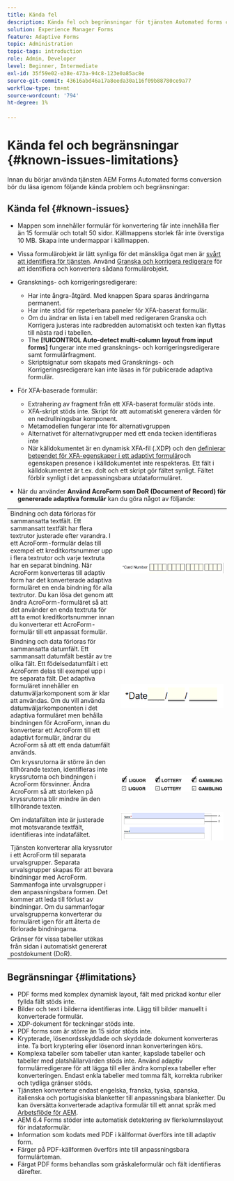 ```yaml
---
title: Kända fel
description: Kända fel och begränsningar för tjänsten Automated forms conversion
solution: Experience Manager Forms
feature: Adaptive Forms
topic: Administration
topic-tags: introduction
role: Admin, Developer
level: Beginner, Intermediate
exl-id: 35f59e02-e38e-473a-94c8-123e0a85ac8e
source-git-commit: 43616abd46a17a8eeda30a116f09b88780ce9a77
workflow-type: tm+mt
source-wordcount: '794'
ht-degree: 1%

---
```


# Kända fel och begränsningar {#known-issues-limitations}

Innan du börjar använda tjänsten AEM Forms Automated forms conversion bör du läsa igenom följande kända problem och begränsningar:

## Kända fel {#known-issues}

* Mappen som innehåller formulär för konvertering får inte innehålla fler än 15 formulär och totalt 50 sidor. Källmappens storlek får inte överstiga 10 MB. Skapa inte undermappar i källmappen.
* Vissa formulärobjekt är lätt synliga för det mänskliga ögat men är [svårt att identifiera för tjänsten](styles-and-pattern-considerations-and-best-practices.md). Använd [Granska och korrigera redigerare](review-correct-ui-edited.md) för att identifiera och konvertera sådana formulärobjekt.
* Gransknings- och korrigeringsredigerare:

   * Har inte ångra-åtgärd. Med knappen Spara sparas ändringarna permanent.
   * Har inte stöd för repeterbara paneler för XFA-baserat formulär.
   * Om du ändrar en lista i en tabell med redigeraren Granska och Korrigera justeras inte radbredden automatiskt och texten kan flyttas till nästa rad i tabellen.
   * The **[!UICONTROL Auto-detect multi-column layout from input forms]** fungerar inte med gransknings- och korrigeringsredigerare samt formulärfragment.
   * Skriptsignatur som skapats med Gransknings- och Korrigeringsredigerare kan inte läsas in för publicerade adaptiva formulär.


* För XFA-baserade formulär:
   * Extrahering av fragment från ett XFA-baserat formulär stöds inte.
   * XFA-skript stöds inte. Skript för att automatiskt generera värden för en nedrullningsbar komponent.
   * Metamodellen fungerar inte för alternativgruppen
   * Alternativet för alternativgrupper med ett enda tecken identifieras inte
   * När källdokumentet är en dynamisk XFA-fil (.XDP) och den [definierar beteendet för XFA-egenskaper i ett adaptivt formulär](https://helpx.adobe.com/experience-manager/6-5/forms/using/xfa-api-supported-in-adaptive-form.html#supportedxfaelementsandtheirmappinginadaptiveformsbr)och egenskapen presence i källdokumentet inte respekteras. Ett fält i källdokumentet är t.ex. dolt och ett skript gör fältet synligt. Fältet förblir synligt i det anpassningsbara utdataformuläret.

* När du använder **Använd AcroForm som DoR (Document of Record) för genererade adaptiva formulär** kan du göra något av följande:

<table>
    <tr>
        <td>Bindning och data förloras för sammansatta textfält. Ett sammansatt textfält har flera textrutor justerade efter varandra. I ett AcroForm-formulär delas till exempel ett kreditkortsnummer upp i flera textrutor och varje textruta har en separat bindning. När AcroForm konverteras till adaptiv form har det konverterade adaptiva formuläret en enda bindning för alla textrutor. Du kan lösa det genom att ändra AcroForm-formuläret så att det använder en enda textruta för att ta emot kreditkortsnummer innan du konverterar ett AcroForm-formulär till ett anpassat formulär.</td>
        <td><img  src="assets/creditCard_Composite.png"/>                                                            </td>
    </tr>
    <tr>
        <td>Bindning och data förloras för sammansatta datumfält. Ett sammansatt datumfält består av tre olika fält. Ett födelsedatumfält i ett AcroForm delas till exempel upp i tre separata fält. Det adaptiva formuläret innehåller en datumväljarkomponent som är klar att användas. Om du vill använda datumväljarkomponenten i det adaptiva formuläret men behålla bindningen för AcroForm, innan du konverterar ett AcroForm till ett adaptivt formulär, ändrar du AcroForm så att ett enda datumfält används.</td>
        <td><img  src="assets/CompositeDateField.png"/></td>
    </tr>
    <tr>
        <td>Om kryssrutorna är större än den tillhörande texten, identifieras inte kryssrutorna och bindningen i AcroForm försvinner. Ändra AcroForm så att storleken på kryssrutorna blir mindre än den tillhörande texten.</td>
        <td><img  src="assets/large-text-box.png"/><br/><img  src="assets/small-text-box.png"/></td>
    </tr>
    <tr>
        <td>Om indatafälten inte är justerade mot motsvarande textfält, identifieras inte indatafältet.  </td>
        <td><img  src="assets/non-alingned-fields.png"/></td>
    </tr>
    <tr >
        <td>Tjänsten konverterar alla kryssrutor i ett AcroForm till separata urvalsgrupper. Separata urvalsgrupper skapas för att bevara bindningar med AcroForm. Sammanfoga inte urvalsgrupper i den anpassningsbara formen. Det kommer att leda till förlust av bindningar. Om du sammanfogar urvalsgrupperna konverterar du formuläret igen för att återta de förlorade bindningarna. </td>
        <td></td>
    </tr>
    <tr >
        <td>Gränser för vissa tabeller utökas från sidan i automatiskt genererat postdokument (DoR). </td>
        <td></td>
    </tr>
</table>

## Begränsningar {#limitations}

* PDF forms med komplex dynamisk layout, fält med prickad kontur eller fyllda fält stöds inte.
* Bilder och text i bilderna identifieras inte. Lägg till bilder manuellt i konverterade formulär.
* XDP-dokument för teckningar stöds inte.
* PDF forms som är större än 15 sidor stöds inte.
* Krypterade, lösenordsskyddade och skyddade dokument konverteras inte. Ta bort kryptering eller lösenord innan konverteringen körs.
* Komplexa tabeller som tabeller utan kanter, kapslade tabeller och tabeller med platshållarvärden stöds inte. Använd adaptiv formulärredigerare för att lägga till eller ändra komplexa tabeller efter konverteringen. Endast enkla tabeller med tomma fält, korrekta rubriker och tydliga gränser stöds.
* Tjänsten konverterar endast engelska, franska, tyska, spanska, italienska och portugisiska blanketter till anpassningsbara blanketter. Du kan översätta konverterade adaptiva formulär till ett annat språk med [Arbetsflöde för AEM](https://helpx.adobe.com/experience-manager/6-5/forms/using/using-aem-translation-workflow-to-localize-adaptive-forms.html).
* AEM 6.4 Forms stöder inte automatisk detektering av flerkolumnslayout för indataformulär.
* Information som kodats med PDF i källformat överförs inte till adaptiv form.
* Färger på PDF-källformen överförs inte till anpassningsbara formulärteman.
* Färgat PDF forms behandlas som gråskaleformulär och fält identifieras därefter.
